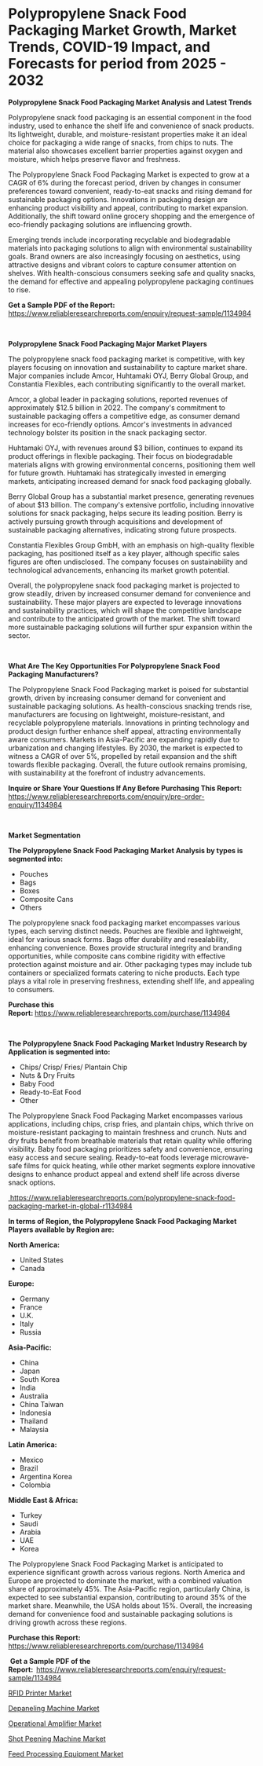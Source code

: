 <p><h1>Polypropylene Snack Food Packaging Market Growth, Market Trends, COVID-19 Impact, and Forecasts for period from 2025 - 2032</h1></p><p><strong>Polypropylene Snack Food Packaging Market Analysis and Latest Trends</strong></p>
<p><p>Polypropylene snack food packaging is an essential component in the food industry, used to enhance the shelf life and convenience of snack products. Its lightweight, durable, and moisture-resistant properties make it an ideal choice for packaging a wide range of snacks, from chips to nuts. The material also showcases excellent barrier properties against oxygen and moisture, which helps preserve flavor and freshness.</p><p>The Polypropylene Snack Food Packaging Market is expected to grow at a CAGR of 6% during the forecast period, driven by changes in consumer preferences toward convenient, ready-to-eat snacks and rising demand for sustainable packaging options. Innovations in packaging design are enhancing product visibility and appeal, contributing to market expansion. Additionally, the shift toward online grocery shopping and the emergence of eco-friendly packaging solutions are influencing growth.</p><p>Emerging trends include incorporating recyclable and biodegradable materials into packaging solutions to align with environmental sustainability goals. Brand owners are also increasingly focusing on aesthetics, using attractive designs and vibrant colors to capture consumer attention on shelves. With health-conscious consumers seeking safe and quality snacks, the demand for effective and appealing polypropylene packaging continues to rise.</p></p>
<p><strong>Get a Sample PDF of the Report:&nbsp;</strong> <a href="https://www.reliableresearchreports.com/enquiry/request-sample/1134984?utm_campaign=2641&utm_medium=2&utm_source=Github&utm_content=ia&utm_term=25032025&utm_id=polypropylene-snack-food-packaging">https://www.reliableresearchreports.com/enquiry/request-sample/1134984</a></p>
<p>&nbsp;</p>
<p><strong>Polypropylene Snack Food Packaging Major Market Players</strong></p>
<p><p>The polypropylene snack food packaging market is competitive, with key players focusing on innovation and sustainability to capture market share. Major companies include Amcor, Huhtamaki OYJ, Berry Global Group, and Constantia Flexibles, each contributing significantly to the overall market.</p><p>Amcor, a global leader in packaging solutions, reported revenues of approximately $12.5 billion in 2022. The company's commitment to sustainable packaging offers a competitive edge, as consumer demand increases for eco-friendly options. Amcor's investments in advanced technology bolster its position in the snack packaging sector.</p><p>Huhtamaki OYJ, with revenues around $3 billion, continues to expand its product offerings in flexible packaging. Their focus on biodegradable materials aligns with growing environmental concerns, positioning them well for future growth. Huhtamaki has strategically invested in emerging markets, anticipating increased demand for snack food packaging globally.</p><p>Berry Global Group has a substantial market presence, generating revenues of about $13 billion. The company's extensive portfolio, including innovative solutions for snack packaging, helps secure its leading position. Berry is actively pursuing growth through acquisitions and development of sustainable packaging alternatives, indicating strong future prospects.</p><p>Constantia Flexibles Group GmbH, with an emphasis on high-quality flexible packaging, has positioned itself as a key player, although specific sales figures are often undisclosed. The company focuses on sustainability and technological advancements, enhancing its market growth potential.</p><p>Overall, the polypropylene snack food packaging market is projected to grow steadily, driven by increased consumer demand for convenience and sustainability. These major players are expected to leverage innovations and sustainability practices, which will shape the competitive landscape and contribute to the anticipated growth of the market. The shift toward more sustainable packaging solutions will further spur expansion within the sector.</p></p>
<p>&nbsp;</p>
<p><strong>What Are The Key Opportunities For Polypropylene Snack Food Packaging Manufacturers?</strong></p>
<p><p>The Polypropylene Snack Food Packaging market is poised for substantial growth, driven by increasing consumer demand for convenient and sustainable packaging solutions. As health-conscious snacking trends rise, manufacturers are focusing on lightweight, moisture-resistant, and recyclable polypropylene materials. Innovations in printing technology and product design further enhance shelf appeal, attracting environmentally aware consumers. Markets in Asia-Pacific are expanding rapidly due to urbanization and changing lifestyles. By 2030, the market is expected to witness a CAGR of over 5%, propelled by retail expansion and the shift towards flexible packaging. Overall, the future outlook remains promising, with sustainability at the forefront of industry advancements.</p></p>
<p><strong>Inquire or Share Your Questions If Any Before Purchasing This Report:</strong> <a href="https://www.reliableresearchreports.com/enquiry/pre-order-enquiry/1134984?utm_campaign=2641&utm_medium=2&utm_source=Github&utm_content=ia&utm_term=25032025&utm_id=polypropylene-snack-food-packaging">https://www.reliableresearchreports.com/enquiry/pre-order-enquiry/1134984</a></p>
<p>&nbsp;</p>
<p><strong>Market Segmentation</strong></p>
<p><strong>The Polypropylene Snack Food Packaging Market Analysis by types is segmented into:</strong></p>
<p><ul><li>Pouches</li><li>Bags</li><li>Boxes</li><li>Composite Cans</li><li>Others</li></ul></p>
<p><p>The polypropylene snack food packaging market encompasses various types, each serving distinct needs. Pouches are flexible and lightweight, ideal for various snack forms. Bags offer durability and resealability, enhancing convenience. Boxes provide structural integrity and branding opportunities, while composite cans combine rigidity with effective protection against moisture and air. Other packaging types may include tub containers or specialized formats catering to niche products. Each type plays a vital role in preserving freshness, extending shelf life, and appealing to consumers.</p></p>
<p><strong>Purchase this Report:&nbsp;</strong><a href="https://www.reliableresearchreports.com/purchase/1134984?utm_campaign=2641&utm_medium=2&utm_source=Github&utm_content=ia&utm_term=25032025&utm_id=polypropylene-snack-food-packaging">https://www.reliableresearchreports.com/purchase/1134984</a></p>
<p>&nbsp;</p>
<p><strong>The Polypropylene Snack Food Packaging Market Industry Research by Application is segmented into:</strong></p>
<p><ul><li>Chips/ Crisp/ Fries/ Plantain Chip</li><li>Nuts & Dry Fruits</li><li>Baby Food</li><li>Ready-to-Eat Food</li><li>Other</li></ul></p>
<p><p>The Polypropylene Snack Food Packaging Market encompasses various applications, including chips, crisp fries, and plantain chips, which thrive on moisture-resistant packaging to maintain freshness and crunch. Nuts and dry fruits benefit from breathable materials that retain quality while offering visibility. Baby food packaging prioritizes safety and convenience, ensuring easy access and secure sealing. Ready-to-eat foods leverage microwave-safe films for quick heating, while other market segments explore innovative designs to enhance product appeal and extend shelf life across diverse snack options.</p></p>
<p><a href="https://www.reliableresearchreports.com/polypropylene-snack-food-packaging-market-in-global-r1134984?utm_campaign=2641&utm_medium=2&utm_source=Github&utm_content=ia&utm_term=25032025&utm_id=polypropylene-snack-food-packaging">&nbsp;https://www.reliableresearchreports.com/polypropylene-snack-food-packaging-market-in-global-r1134984</a></p>
<p><strong>In terms of Region, the Polypropylene Snack Food Packaging Market Players available by Region are:</strong></p>
<p>
    <p> <strong> North America: </strong>
        <ul>
            <li>United States</li>
            <li>Canada</li>
        </ul>
        </p> 
    <p> <strong> Europe: </strong>
        <ul>
            <li>Germany</li>
            <li>France</li>
            <li>U.K.</li>
            <li>Italy</li>
            <li>Russia</li>
        </ul>
        </p> 
    <p> <strong> Asia-Pacific: </strong>
        <ul>
            <li>China</li>
            <li>Japan</li>
            <li>South Korea</li>
            <li>India</li>
            <li>Australia</li>
            <li>China Taiwan</li>
            <li>Indonesia</li>
            <li>Thailand</li>
            <li>Malaysia</li>
        </ul>
        </p> 
    <p> <strong> Latin America: </strong>
        <ul>
            <li>Mexico</li>
            <li>Brazil</li>
            <li>Argentina Korea</li>
            <li>Colombia</li>
        </ul>
        </p> 
    <p> <strong> Middle East & Africa: </strong>
        <ul>
            <li>Turkey</li>
            <li>Saudi</li>
            <li>Arabia</li>
            <li>UAE</li>
            <li>Korea</li>
        </ul>
    </p>
    </p>
<p><p>The Polypropylene Snack Food Packaging Market is anticipated to experience significant growth across various regions. North America and Europe are projected to dominate the market, with a combined valuation share of approximately 45%. The Asia-Pacific region, particularly China, is expected to see substantial expansion, contributing to around 35% of the market share. Meanwhile, the USA holds about 15%. Overall, the increasing demand for convenience food and sustainable packaging solutions is driving growth across these regions.</p></p>
<p><strong>Purchase this Report: </strong><a href="https://www.reliableresearchreports.com/purchase/1134984?utm_campaign=2641&utm_medium=2&utm_source=Github&utm_content=ia&utm_term=25032025&utm_id=polypropylene-snack-food-packaging">https://www.reliableresearchreports.com/purchase/1134984</a></p>
<p>&nbsp;<strong>Get a Sample PDF of the Report:&nbsp;&nbsp;</strong><a href="https://www.reliableresearchreports.com/enquiry/request-sample/1134984?utm_campaign=2641&utm_medium=2&utm_source=Github&utm_content=ia&utm_term=25032025&utm_id=polypropylene-snack-food-packaging">https://www.reliableresearchreports.com/enquiry/request-sample/1134984</a></p>
<p><strong></strong></p>
<p><p><a href="https://www.linkedin.com/pulse/analytics-driven-insights-rfid-printer-market-revenue-kzkfc?utm_campaign=2641&utm_medium=2&utm_source=Github&utm_content=ia&utm_term=25032025&utm_id=polypropylene-snack-food-packaging">RFID Printer Market</a></p><p><a href="https://www.linkedin.com/pulse/depaneling-machine-market-insights-revenue-forecast-59-2ar1c?utm_campaign=2641&utm_medium=2&utm_source=Github&utm_content=ia&utm_term=25032025&utm_id=polypropylene-snack-food-packaging">Depaneling Machine Market</a></p><p><a href="https://www.linkedin.com/pulse/operational-amplifier-market-evolution-key-trends-regional-2crzc?utm_campaign=2641&utm_medium=2&utm_source=Github&utm_content=ia&utm_term=25032025&utm_id=polypropylene-snack-food-packaging">Operational Amplifier Market</a></p><p><a href="https://www.linkedin.com/pulse/evolution-shot-peening-machine-market-key-shifts-from-qudjc?utm_campaign=2641&utm_medium=2&utm_source=Github&utm_content=ia&utm_term=25032025&utm_id=polypropylene-snack-food-packaging">Shot Peening Machine Market</a></p><p><a href="https://www.linkedin.com/pulse/feed-processing-equipment-market-trends-drivers-whats-pfslc?utm_campaign=2641&utm_medium=2&utm_source=Github&utm_content=ia&utm_term=25032025&utm_id=polypropylene-snack-food-packaging">Feed Processing Equipment Market</a></p></p>